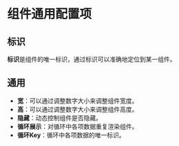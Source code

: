 # 组件通用配置项

## 标识

**标识**是组件的唯一标识，通过标识可以准确地定位到某一组件。

## 通用

- **宽**：可以通过调整数字大小来调整组件宽度。
- **高**：可以通过调整数字大小来调整组件高度。
- **隐藏**：动态控制组件是否隐藏。
- **循环展示**：对循环中各项数据重复渲染组件。
- **循环Key**：循环中各项数据的唯一标识。


